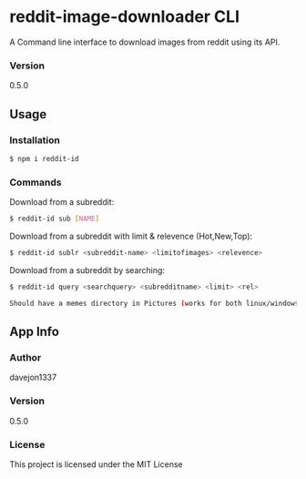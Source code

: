 # reddit-image-downloader CLI

A Command line interface to download images from reddit using its API.

### Version
0.5.0

## Usage

### Installation


```sh
$ npm i reddit-id
```

### Commands

Download from a subreddit:
```sh
$ reddit-id sub [NAME]
```
Download from a subreddit with limit & relevence (Hot,New,Top):
```sh
$ reddit-id sublr <subreddit-name> <limitofimages> <relevence>
```
Download from a subreddit by searching:
```sh
$ reddit-id query <searchquery> <subredditname> <limit> <rel>
```

```sh
Should have a memes directory in Pictures (works for both linux/windows)
```


## App Info

### Author

davejon1337

### Version

0.5.0

### License

This project is licensed under the MIT License